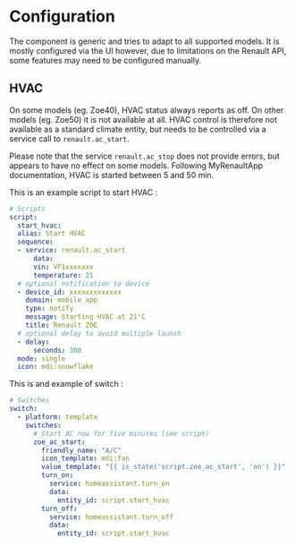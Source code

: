 # Configuration

The component is generic and tries to adapt to all supported models. It is mostly configured via the UI however, due to limitations on the Renault API, some features may need to be configured manually.

## HVAC
On some models (eg. Zoe40), HVAC status always reports as off. On other models (eg. Zoe50) it is not available at all. HVAC control is therefore not available as a standard climate entity, but needs to be controlled via a service call to `renault.ac_start`.

Please note that the service `renault.ac_stop` does not provide errors, but appears to have no effect on some models.
Following MyRenaultApp documentation, HVAC is started between 5 and 50 min.

This is an example script to start HVAC :
```yaml
# Scripts
script:
  start_hvac:
  alias: Start HVAC
  sequence:
  - service: renault.ac_start
      data:
      vin: VF1xxxxxxx
      temperature: 21
  # optional notification to device
  - device_id: xxxxxxxxxxxxx
    domain: mobile_app
    type: notify
    message: Starting HVAC at 21°C
    title: Renault ZOE
  # optional delay to avoid multiple launch 
  - delay:
      seconds: 300
  mode: single
  icon: mdi:snowflake
```

This is and example of switch :
```yaml
# Switches
switch:
  - platform: template
    switches:
      # Start AC now for five minutes (see script)
      zoe_ac_start:
        friendly_name: "A/C"
        icon_template: mdi:fan
        value_template: "{{ is_state('script.zoe_ac_start', 'on') }}"
        turn_on:
          service: homeassistant.turn_on
          data:
            entity_id: script.start_hvac
        turn_off:
          service: homeassistant.turn_off
          data:
            entity_id: script.start_hvac
```
